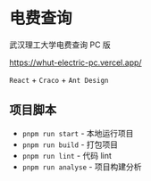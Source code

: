 # 电费查询

武汉理工大学电费查询 PC 版

https://whut-electric-pc.vercel.app/

`React` + `Craco` + `Ant Design`

## 项目脚本

* `pnpm run start` - 本地运行项目
* `pnpm run build` - 打包项目
* `pnpm run lint` - 代码 lint
* `pnpm run analyse` - 项目构建分析